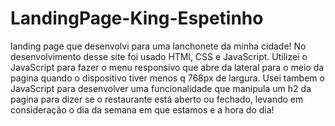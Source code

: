 # LandingPage-King-Espetinho
landing page que desenvolvi para uma lanchonete da minha cidade!
No desenvolvimento desse site foi usado HTMl, CSS e JavaScript.
Utilizei o JavaScript para fazer o menu responsivo que abre da lateral para o meio da pagina quando o dispositivo tiver menos q 768px de largura.
Usei tambem o JavaScript para desenvolver uma funcionalidade que manipula um h2 da pagina para dizer se o restaurante está aberto ou fechado, levando em consideração o dia da semana em que estamos e a hora do dia!

